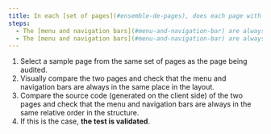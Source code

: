 ```yaml
---
title: In each [set of pages](#ensemble-de-pages), does each page with a [menu and navigation bars](#menu-et-barre-de-navigation) meet these conditions (excluding special cases)?
steps:
  - The [menu and navigation bars](#menu-and-navigation-bar) are always in the same place in the presentation.
  - The [menu and navigation bars](#menu-and-navigation-bar) are always in the same relative order in the source code.
---
```


1. Select a sample page from the same set of pages as the page being audited.
2. Visually compare the two pages and check that the menu and navigation bars are always in the same place in the layout.
3. Compare the source code (generated on the client side) of the two pages and check that the menu and navigation bars are always in the same relative order in the structure.
4. If this is the case, **the test is validated**.
